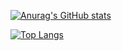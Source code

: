 [![Anurag's GitHub stats](https://github-readme-stats.vercel.app/api?username=xChonkster&theme=tokyonight&show_icons=true&count_private=true)](https://github.com/anuraghazra/github-readme-stats)

[![Top Langs](https://github-readme-stats.vercel.app/api/top-langs/?username=xChonkster&theme=tokyonight&show_icons=true&count_private=true)](https://github.com/anuraghazra/github-readme-stats)
